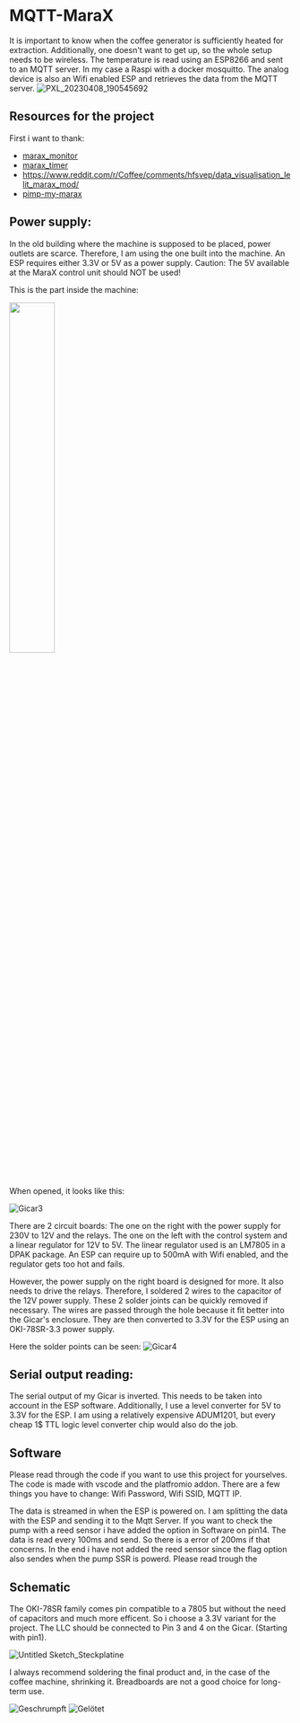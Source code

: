 # MQTT-MaraX

It is important to know when the coffee generator is sufficiently heated for extraction. Additionally, one doesn't want to get up, so the whole setup needs to be wireless. 
The temperature is read using an ESP8266 and sent to an MQTT server. In my case a Raspi with a docker mosquitto. The analog device is also an Wifi enabled ESP and retrieves the data from the MQTT server.
![PXL_20230408_190545692](https://github.com/zierroff/MQTT-MaraX/assets/62383514/facb346e-c6da-4266-a8fd-34ff4da62c74)

## Resources for the project
First i want to thank: 
* [marax_monitor](https://github.com/bancbanus/marax_monitor) 
* [marax_timer](https://github.com/alexrus/marax_timer)
* https://www.reddit.com/r/Coffee/comments/hfsvep/data_visualisation_lelit_marax_mod/
* [pimp-my-marax](https://github.com/michelhe/pimp-my-marax)

## Power supply:
In the old building where the machine is supposed to be placed, power outlets are scarce. Therefore, I am using the one built into the machine.
An ESP requires either 3.3V or 5V as a power supply. Caution: The 5V available at the MaraX control unit should NOT be used!

This is the part inside the machine:

<img src="https://github.com/zierroff/MQTT-MaraX/assets/62383514/46ae73fe-fe88-4b1a-ac53-1d6c4af69dda" width="40%" >

When opened, it looks like this:

![Gicar3](https://github.com/zierroff/MQTT-MaraX/assets/62383514/5e4ed34f-6f2e-483c-9344-36140b5a0fb9)

There are 2 circuit boards: The one on the right with the power supply for 230V to 12V and the relays. The one on the left with the control system and a linear regulator for 12V to 5V. The linear regulator used is an LM7805 in a DPAK package. An ESP can require up to 500mA with Wifi enabled, and the regulator gets too hot and fails.

However, the power supply on the right board is designed for more. It also needs to drive the relays. Therefore, I soldered 2 wires to the capacitor of the 12V power supply. These 2 solder joints can be quickly removed if necessary. The wires are passed through the hole because it fit better into the Gicar's enclosure. They are then converted to 3.3V for the ESP using an OKI-78SR-3.3 power supply.

Here the solder points can be seen: 
![Gicar4](https://github.com/zierroff/MQTT-MaraX/assets/62383514/1d9ff8aa-7775-4612-8bc1-92e7dae573ac)

## Serial output reading:
The serial output of my Gicar is inverted. This needs to be taken into account in the ESP software.
Additionally, I use a level converter for 5V to 3.3V for the ESP. I am using a relatively expensive ADUM1201, but every cheap 1$ TTL logic level converter chip would also do the job. 

## Software 
Please read through the code if you want to use this project for yourselves. The code is made with vscode and the platfromio addon. There are a few things you have to change: Wifi Password, Wifi SSID, MQTT IP. 

The data is streamed in when the ESP is powered on. I am splitting the data with the ESP and sending it to the Mqtt Server. 
If you want to check the pump with a reed sensor i have added the option in Software on pin14. The data is read every 100ms and send. So there is a error of 200ms if that concerns. In the end i have not added the reed sensor since the flag option also sendes when the pump SSR is powerd. 
Please read trough the 

## Schematic
The OKI-78SR family comes pin compatible to a 7805 but without the need of capacitors and much more efficent. So i choose a 3.3V variant for the project.
The LLC should be connected to Pin 3 and 4 on the Gicar. (Starting with pin1).

![Untitled Sketch_Steckplatine](https://github.com/zierroff/MQTT-MaraX/assets/62383514/bc0cf22f-4fcf-41c7-9031-aee01c405382)

I always recommend soldering the final product and, in the case of the coffee machine, shrinking it. Breadboards are not a good choice for long-term use.

![Geschrumpft](https://github.com/zierroff/MQTT-MaraX/assets/62383514/a9bb527d-67de-4b38-9809-fa05bf41bf46)
![Gelötet](https://github.com/zierroff/MQTT-MaraX/assets/62383514/60cab6ab-3eca-4c20-b1ef-c46dba14e6d4)



